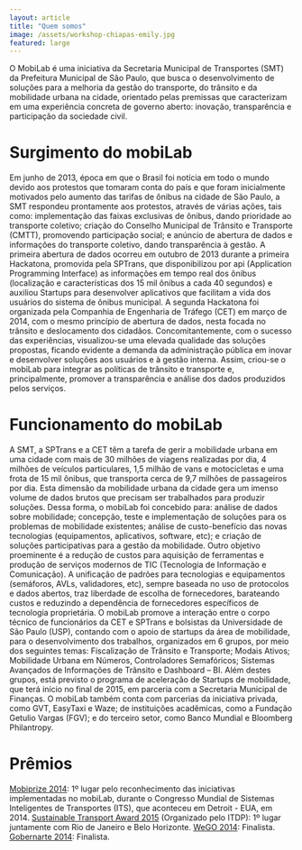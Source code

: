 ```yaml
---
layout: article
title: "Quem somos"
image: /assets/workshop-chiapas-emily.jpg
featured: large
---
```

O MobiLab é uma iniciativa da Secretaria Municipal de Transportes (SMT) da Prefeitura Municipal de São Paulo, que busca o desenvolvimento de soluções para a melhoria da gestão do transporte, do trânsito e da mobilidade urbana na cidade, orientado pelas premissas que caracterizam em uma experiência concreta de governo aberto: inovação, transparência e participação da sociedade civil.

# Surgimento do mobiLab

Em junho de 2013, época em que o Brasil foi notícia em todo o mundo devido aos protestos que tomaram conta do país e que foram inicialmente motivados pelo aumento das tarifas de ônibus na cidade de São Paulo, a SMT respondeu prontamente aos protestos, através de várias ações, tais como: implementação das faixas exclusivas de ônibus, dando prioridade ao transporte coletivo; criação do Conselho Municipal de Trânsito e Transporte (CMTT), promovendo participação social; e anúncio de abertura de dados e informações do transporte coletivo, dando transparência à gestão.
A primeira abertura de dados ocorreu em outubro de 2013 durante a primeira Hackatona, promovida pela SPTrans, que disponibilizou por api (Application Programming Interface) as informações em tempo real dos ônibus (localização e características dos 15 mil ônibus a cada 40 segundos) e auxiliou Startups para desenvolver aplicativos que facilitam a vida dos usuários do sistema de ônibus municipal. A segunda Hackatona foi organizada pela Companhia de Engenharia de Tráfego (CET) em março de 2014, com o mesmo princípio de abertura de dados, nesta focada no trânsito e deslocamento dos cidadãos. Concomitantemente, com o sucesso das experiências, visualizou-se uma elevada qualidade das soluções propostas, ficando evidente a demanda da administração pública em inovar e desenvolver soluções aos usuários e à gestão interna. Assim, criou-se o mobiLab para integrar as políticas de trânsito e transporte e, principalmente, promover a transparência e análise dos dados produzidos pelos serviços.

# Funcionamento do mobiLab

A SMT, a SPTrans e a CET têm a tarefa de gerir a mobilidade urbana em uma cidade com mais de 30 milhões de viagens realizadas por dia, 4 milhões de veículos particulares, 1,5 milhão de vans e motocicletas e uma frota de 15 mil ônibus, que transporta cerca de 9,7 milhões de passageiros por dia. Esta dimensão da mobilidade urbana da cidade gera um imenso volume de dados brutos que precisam ser trabalhados para produzir soluções. Dessa forma, o mobiLab foi concebido para: análise de dados sobre mobilidade; concepção, teste e implementação de soluções para os problemas de mobilidade existentes; análise de custo-benefício das novas tecnologias (equipamentos, aplicativos, software, etc); e criação de soluções participativas para a gestão da mobilidade.
Outro objetivo proeminente é a redução de custos para aquisição de ferramentas e produção de serviços modernos de TIC (Tecnologia de Informação e Comunicação). A unificação de padrões para tecnologias e equipamentos (semáforos, AVLs, validadores, etc), sempre baseada no uso de protocolos e dados abertos, traz liberdade de escolha de fornecedores, barateando custos e reduzindo a dependência de fornecedores específicos de tecnologia proprietária.
O mobiLab promove a interação entre o corpo técnico de funcionários da CET e SPTrans e bolsistas da Universidade de São Paulo (USP), contando com o apoio de startups da área de mobilidade, para o desenvolvimento dos trabalhos, organizados em 6 grupos, por meio dos seguintes temas: Fiscalização de Trânsito e Transporte; Modais Ativos; Mobilidade Urbana em Números, Controladores Semafóricos; Sistemas Avançados de Informações de Trânsito e Dashboard – BI. Além destes grupos, está previsto o programa de aceleração de Startups de mobilidade, que terá início no final de 2015, em parceria com a Secretaria Municipal de Finanças.
O mobiLab também conta com parcerias da iniciativa privada, como GVT, EasyTaxi e Waze; de instituições acadêmicas, como a Fundação Getulio Vargas (FGV); e do terceiro setor, como Banco Mundial e Bloomberg Philantropy.

# Prêmios

[Mobiprize 2014](http://mobi-platform.com/drum-roll-please-enterprising-citystate-mobiprize-winner-for-2014-is/): 1º lugar pelo reconhecimento das iniciativas implementadas no mobiLab, durante o Congresso Mundial de Sistemas Inteligentes de Transportes (ITS), que aconteceu em Detroit - EUA, em 2014.
[Sustainable Transport Award 2015](http://staward.org/winners/) (Organizado pelo ITDP): 1º lugar juntamente com Rio de Janeiro e Belo Horizonte.
[WeGO 2014](http://www.we-gov.org): Finalista.
[Gobernarte 2014](http://www.iadb.org/es/temas/gobierno/gobernartesys/premio-gobernarte-2014-el-arte-del-buen-gobierno,9734.html): Finalista.
